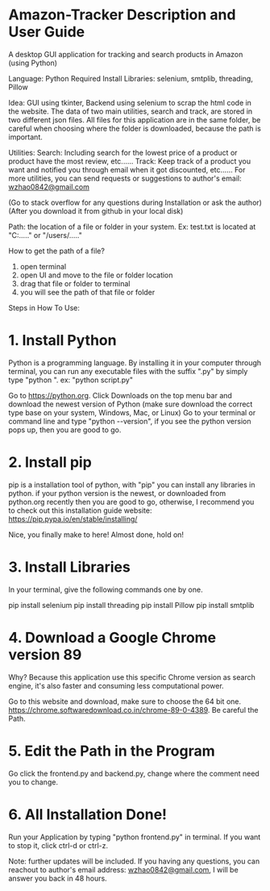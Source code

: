 # Amazon-Tracker Description and User Guide

A desktop GUI application for tracking and search products in Amazon (using Python)

Language: Python
Required Install Libraries: selenium, smtplib, threading, Pillow

Idea:   GUI using tkinter, Backend using selenium to scrap the html code in the website. The data of two main utilities, search and track, are stored 
in two different json files. All files for this application are in the same folder, be careful when choosing where the folder is downloaded, because the path is
important. 

Utilities:
Search: Including search for the lowest price of a product or product have the most review, etc......
Track: Keep track of a product you want and notified you through email when it got discounted, etc......
For more utilities, you can send requests or suggestions to author's email: wzhao0842@gmail.com

(Go to stack overflow for any questions during Installation or ask the author)
(After you download it from github in your local disk)

Path: the location of a file or folder in your system. Ex: test.txt is located at "C:\....." or "/users/....."

How to get the path of a file? 

  1. open terminal
  2. open UI and move to the file or folder location 
  3. drag that file or folder to terminal
  4. you will see the path of that file or folder
  
Steps in How To Use:
# 1. Install Python

Python is a programming language. By installing it in your computer through terminal, you can run any executable files with the suffix ".py" by simply type
"python <your filename>".  ex: "python script.py"

Go to https://python.org.
Click Downloads on the top menu bar and download the newest version of Python (make sure download the correct type base on your system, Windows, Mac, or Linux)
Go to your terminal or command line and type "python --version", if you see the python version pops up, then you are good to go.

# 2. Install pip

pip is a installation tool of python, with "pip" you can install any libraries in python.
if your python version is the newest, or downloaded from python.org recently then you are good to go, otherwise, I recommend you to check out this installation guide website:
https://pip.pypa.io/en/stable/installing/

Nice, you finally make to here! Almost done, hold on!
  
# 3. Install Libraries
 
In your terminal, give the following commands one by one. 

  pip install selenium
  pip install threading
  pip install Pillow
  pip install smtplib
  
# 4. Download a Google Chrome version 89 
  
  Why? Because this application use this specific Chrome version as search engine, it's also faster and consuming less computational power. 
  
  Go to this website and download, make sure to choose the 64 bit one. https://chrome.softwaredownload.co.in/chrome-89-0-4389. Be careful the Path. 
  
# 5. Edit the Path in the Program
  
Go click the frontend.py and backend.py, change where the comment need you to change. 

# 6. All Installation Done!
  Run your Application by typing "python frontend.py" in terminal. If you want to stop it, click ctrl-d or ctrl-z.
  
Note: further updates will be included. If you having any questions, you can reachout to author's email address: wzhao0842@gmail.com, I will be answer you back in 48 hours.




